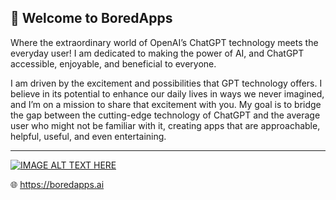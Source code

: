 

## 🎉 Welcome to BoredApps
Where the extraordinary world of OpenAI’s ChatGPT technology meets the everyday user! I am dedicated to making the power of AI, and ChatGPT accessible, enjoyable, and beneficial to everyone.

I am driven by the excitement and possibilities that GPT technology offers. I believe in its potential to enhance our daily lives in ways we never imagined, and I’m on a mission to share that excitement with you. My goal is to bridge the gap between the cutting-edge technology of ChatGPT and the average user who might not be familiar with it, creating apps that are approachable, helpful, useful, and even entertaining.
<hr>

[![IMAGE ALT TEXT HERE](https://boredapps.ai/wp-content/uploads/2023/11/video_screenshot.png)](https://www.youtube.com/watch?v=C4AnCHrQLx5ME0_5)


🌐 https://boredapps.ai





<!---
BoredApps/BoredApps is a ✨ special ✨ repository because its `README.md` (this file) appears on your GitHub profile.
You can click the Preview link to take a look at your changes.
--->
